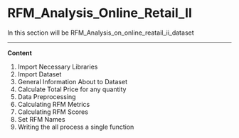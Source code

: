 # RFM_Analysis_Online_Retail_II
In this section will be RFM_Analysis_on_online_reatail_ii_dataset

___________________________________________________________________

**Content** 
1. Import Necessary Libraries
2. Import Dataset
3. General Information About to Dataset
4. Calculate Total Price for any quantity
5. Data Preprocessing
6. Calculating RFM Metrics
7. Calculating RFM Scores
8. Set RFM Names
9. Writing the all process a single function
